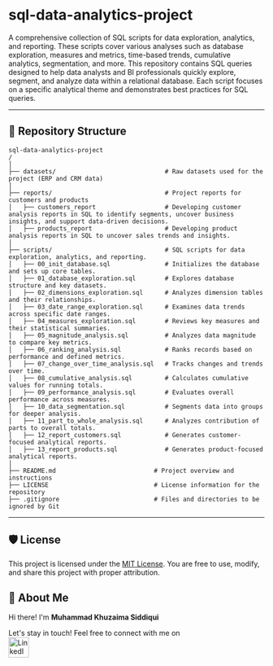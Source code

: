 # sql-data-analytics-project
A comprehensive collection of SQL scripts for data exploration, analytics, and reporting. These scripts cover various analyses such as database exploration, measures and metrics, time-based trends, cumulative analytics, segmentation, and more.
This repository contains SQL queries designed to help data analysts and BI professionals quickly explore, segment, and analyze data within a relational database. Each script focuses on a specific analytical theme and demonstrates best practices for SQL queries.

---

## 📂 Repository Structure
```
sql-data-analytics-project
/
│
├── datasets/                              # Raw datasets used for the project (ERP and CRM data)
│
├── reports/                               # Project reports for customers and products
│   ├── customers_report                   # Developing customer analysis reports in SQL to identify segments, uncover business insights, and support data-driven decisions.
│   ├── products_report                    # Developing product analysis reports in SQL to uncover sales trends and insights.
│
├── scripts/                               # SQL scripts for data exploration, analytics, and reporting.
│   ├── 00_init_database.sql               # Initializes the database and sets up core tables.  
│   ├── 01_database_exploration.sql        # Explores database structure and key datasets. 
│   ├── 02_dimensions_exploration.sql      # Analyzes dimension tables and their relationships.        
│   ├── 03_date_range_exploration.sql      # Examines data trends across specific date ranges.         
│   ├── 04_measures_exploration.sql        # Reviews key measures and their statistical summaries.     
│   ├── 05_magnitude_analysis.sql          # Analyzes data magnitude to compare key metrics.
│   ├── 06_ranking_analysis.sql            # Ranks records based on performance and defined metrics.
│   ├── 07_change_over_time_analysis.sql   # Tracks changes and trends over time.
│   ├── 08_cumulative_analysis.sql         # Calculates cumulative values for running totals.           
│   ├── 09_performance_analysis.sql        # Evaluates overall performance across measures.             
│   ├── 10_data_segmentation.sql           # Segments data into groups for deeper analysis.            
│   ├── 11_part_to_whole_analysis.sql      # Analyzes contribution of parts to overall totals. 
│   ├── 12_report_customers.sql            # Generates customer-focused analytical reports.
│   ├── 13_report_products.sql             # Generates product-focused analytical reports.
│
├── README.md                           # Project overview and instructions
├── LICENSE                             # License information for the repository
├── .gitignore                          # Files and directories to be ignored by Git
```
---


## 🛡️ License

This project is licensed under the [MIT License](LICENSE). You are free to use, modify, and share this project with proper attribution.

## 🌟 About Me

Hi there! I'm **Muhammad Khuzaima Siddiqui**

Let's stay in touch! Feel free to connect with me on  
<a href="https://www.linkedin.com/in/muhammad-khuzaima-siddiqui-567981334/" target="_blank">
  <img src="https://cdn.jsdelivr.net/gh/devicons/devicon/icons/linkedin/linkedin-original.svg" alt="LinkedIn" width="40" height="40"/>
